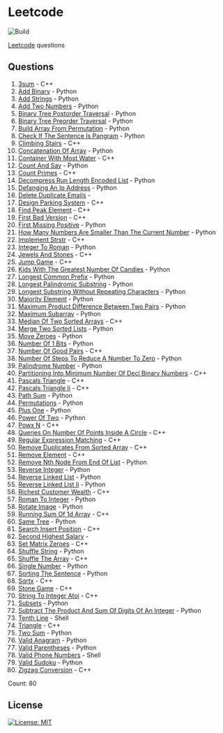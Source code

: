 # Leetcode

![Build](https://github.com/Zeyu-Li/leetcode/workflows/Generate%20MD/badge.svg)

[Leetcode](https://leetcode.com/) questions



## Questions 
 1. [3sum](https://leetcode.com/problems/3sum) - C++ 
 2. [Add Binary](https://leetcode.com/problems/add-binary) - Python 
 3. [Add Strings](https://leetcode.com/problems/add-strings) - Python 
 4. [Add Two Numbers](https://leetcode.com/problems/add-two-numbers) - Python 
 5. [Binary Tree Postorder Traversal](https://leetcode.com/problems/binary-tree-postorder-traversal) - Python 
 6. [Binary Tree Preorder Traversal](https://leetcode.com/problems/binary-tree-preorder-traversal) - Python 
 7. [Build Array From Permutation](https://leetcode.com/problems/build-array-from-permutation) - Python 
 8. [Check If The Sentence Is Pangram](https://leetcode.com/problems/check-if-the-sentence-is-pangram) - Python 
 9. [Climbing Stairs](https://leetcode.com/problems/climbing-stairs) - C++ 
 10. [Concatenation Of Array](https://leetcode.com/problems/concatenation-of-array) - Python 
 11. [Container With Most Water](https://leetcode.com/problems/container-with-most-water) - C++ 
 12. [Count And Say](https://leetcode.com/problems/count-and-say) - Python 
 13. [Count Primes](https://leetcode.com/problems/count-primes) - C++ 
 14. [Decompress Run Length Encoded List](https://leetcode.com/problems/decompress-run-length-encoded-list) - Python 
 15. [Defanging An Ip Address](https://leetcode.com/problems/defanging-an-ip-address) - Python 
 16. [Delete Duplicate Emails](https://leetcode.com/problems/delete-duplicate-emails) -  
 17. [Design Parking System](https://leetcode.com/problems/design-parking-system) - C++ 
 18. [Find Peak Element](https://leetcode.com/problems/find-peak-element) - C++ 
 19. [First Bad Version](https://leetcode.com/problems/first-bad-version) - C++ 
 20. [First Missing Positive](https://leetcode.com/problems/first-missing-positive) - Python 
 21. [How Many Numbers Are Smaller Than The Current Number](https://leetcode.com/problems/how-many-numbers-are-smaller-than-the-current-number) - Python 
 22. [Implement Strstr](https://leetcode.com/problems/implement-strstr) - C++ 
 23. [Integer To Roman](https://leetcode.com/problems/integer-to-roman) - Python 
 24. [Jewels And Stones](https://leetcode.com/problems/jewels-and-stones) - C++ 
 25. [Jump Game](https://leetcode.com/problems/jump-game) - C++ 
 26. [Kids With The Greatest Number Of Candies](https://leetcode.com/problems/kids-with-the-greatest-number-of-candies) - Python 
 27. [Longest Common Prefix](https://leetcode.com/problems/longest-common-prefix) - Python 
 28. [Longest Palindromic Substring](https://leetcode.com/problems/longest-palindromic-substring) - Python 
 29. [Longest Substring Without Repeating Characters](https://leetcode.com/problems/longest-substring-without-repeating-characters) - Python 
 30. [Majority Element](https://leetcode.com/problems/majority-element) - Python 
 31. [Maximum Product Difference Between Two Pairs](https://leetcode.com/problems/maximum-product-difference-between-two-pairs) - Python 
 32. [Maximum Subarray](https://leetcode.com/problems/maximum-subarray) - Python 
 33. [Median Of Two Sorted Arrays](https://leetcode.com/problems/median-of-two-sorted-arrays) - C++ 
 34. [Merge Two Sorted Lists](https://leetcode.com/problems/merge-two-sorted-lists) - Python 
 35. [Move Zeroes](https://leetcode.com/problems/move-zeroes) - Python 
 36. [Number Of 1 Bits](https://leetcode.com/problems/number-of-1-bits) - Python 
 37. [Number Of Good Pairs](https://leetcode.com/problems/number-of-good-pairs) - C++ 
 38. [Number Of Steps To Reduce A Number To Zero](https://leetcode.com/problems/number-of-steps-to-reduce-a-number-to-zero) - Python 
 39. [Palindrome Number](https://leetcode.com/problems/palindrome-number) - Python 
 40. [Partitioning Into Minimum Number Of Deci Binary Numbers](https://leetcode.com/problems/partitioning-into-minimum-number-of-deci-binary-numbers) - C++ 
 41. [Pascals Triangle](https://leetcode.com/problems/pascals-triangle) - C++ 
 42. [Pascals Triangle Ii](https://leetcode.com/problems/pascals-triangle-ii) - C++ 
 43. [Path Sum](https://leetcode.com/problems/path-sum) - Python 
 44. [Permutations](https://leetcode.com/problems/permutations) - Python 
 45. [Plus One](https://leetcode.com/problems/plus-one) - Python 
 46. [Power Of Two](https://leetcode.com/problems/power-of-two) - Python 
 47. [Powx N](https://leetcode.com/problems/powx-n) - C++ 
 48. [Queries On Number Of Points Inside A Circle](https://leetcode.com/problems/queries-on-number-of-points-inside-a-circle) - C++ 
 49. [Regular Expression Matching](https://leetcode.com/problems/regular-expression-matching) - C++ 
 50. [Remove Duplicates From Sorted Array](https://leetcode.com/problems/remove-duplicates-from-sorted-array) - C++ 
 51. [Remove Element](https://leetcode.com/problems/remove-element) - C++ 
 52. [Remove Nth Node From End Of List](https://leetcode.com/problems/remove-nth-node-from-end-of-list) - Python 
 53. [Reverse Integer](https://leetcode.com/problems/reverse-integer) - Python 
 54. [Reverse Linked List](https://leetcode.com/problems/reverse-linked-list) - Python 
 55. [Reverse Linked List Ii](https://leetcode.com/problems/reverse-linked-list-ii) - Python 
 56. [Richest Customer Wealth](https://leetcode.com/problems/richest-customer-wealth) - C++ 
 57. [Roman To Integer](https://leetcode.com/problems/roman-to-integer) - Python 
 58. [Rotate Image](https://leetcode.com/problems/rotate-image) - Python 
 59. [Running Sum Of 1d Array](https://leetcode.com/problems/running-sum-of-1d-array) - C++ 
 60. [Same Tree](https://leetcode.com/problems/same-tree) - Python 
 61. [Search Insert Position](https://leetcode.com/problems/search-insert-position) - C++ 
 62. [Second Highest Salary](https://leetcode.com/problems/second-highest-salary) -  
 63. [Set Matrix Zeroes](https://leetcode.com/problems/set-matrix-zeroes) - C++ 
 64. [Shuffle String](https://leetcode.com/problems/shuffle-string) - Python 
 65. [Shuffle The Array](https://leetcode.com/problems/shuffle-the-array) - C++ 
 66. [Single Number](https://leetcode.com/problems/single-number) - Python 
 67. [Sorting The Sentence](https://leetcode.com/problems/sorting-the-sentence) - Python 
 68. [Sqrtx](https://leetcode.com/problems/sqrtx) - C++ 
 69. [Stone Game](https://leetcode.com/problems/stone-game) - C++ 
 70. [String To Integer Atoi](https://leetcode.com/problems/string-to-integer-atoi) - C++ 
 71. [Subsets](https://leetcode.com/problems/subsets) - Python 
 72. [Subtract The Product And Sum Of Digits Of An Integer](https://leetcode.com/problems/subtract-the-product-and-sum-of-digits-of-an-integer) - Python 
 73. [Tenth Line](https://leetcode.com/problems/tenth-line) - Shell 
 74. [Triangle](https://leetcode.com/problems/triangle) - C++ 
 75. [Two Sum](https://leetcode.com/problems/two-sum) - Python 
 76. [Valid Anagram](https://leetcode.com/problems/valid-anagram) - Python 
 77. [Valid Parentheses](https://leetcode.com/problems/valid-parentheses) - Python 
 78. [Valid Phone Numbers](https://leetcode.com/problems/valid-phone-numbers) - Shell 
 79. [Valid Sudoku](https://leetcode.com/problems/valid-sudoku) - Python 
 80. [Zigzag Conversion](https://leetcode.com/problems/zigzag-conversion) - C++ 

Count: 80


## License

[![License: MIT](https://img.shields.io/badge/License-MIT-blue.svg)](https://opensource.org/licenses/MIT)